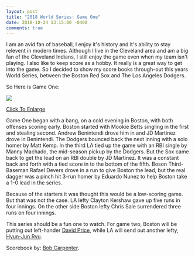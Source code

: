 ```yaml
---
layout: post
title: "2018 World Series: Game One"
date: 2018-10-24 13:15:00 -0400
comments: true
---
```

I am an avid fan of baseball, I enjoy it's history and it's ability to stay relevent in modern times. Although I live in the Cleveland area and am a big fan of the Cleveland Indians, I still enjoy the game even when my team isn't playing. I also like to keep score as a hobby. It really is a great way to get into the game. So I decided to show my score books through-out this years World Series, between the Boston Red Sox and The Los Angeles Dodgers.

So Here is Game One:

<img src="{{ site.url }}/{% link img/2018ws-gm-one.jpg %}">

<a href="{{ site.url }}/{% link img/2018ws-gm-one.jpg %}" target="_blank">Click To Enlarge</a>

Game One began with a bang, on a cold evening in Boston, with both offenses scoring early. Boston started with Mookie Betts singling in the first and stealing second. Andrew Benintendi drove him in and JD Martinez drove in Benintendi. The Dodgers bounced back the next inning with a solo homer by Matt Kemp. In the third LA tied up the game with an RBI single by Manny Machado, the mid-season pickup by the Dodgers. But the Sox came back to get the lead on an RBI double by JD Martinez. It was a constant back and forth with a tied score in to the bottom of the fifth. Boson Third-Baseman Rafael Devers drove in a run to give Boston the lead, but the real dagger was a pinch hit 3-run homer by Eduardo Nunez to help Boston take a 1-0 lead in the series.

Because of the starters it was thought this would be a low-scoring game. But that was not the case. LA lefty Clayton Kershaw gave up five runs in four innings. On the other side Boston lefty Chris Sale surrendered three runs on four innings.

This series should be a fun one to watch. For game two, Boston will be putting out left-hander [David Price](https://www.mlb.com/player/david-price-456034?stats=career-p-pitching-mlb), while LA will send out another lefty, [Hyun-Jun Ryu](https://www.mlb.com/player/hyun-jin-ryu-547943?stats=career-p-pitching-mlb).

Scorebook by: [Bob Carpenter](https://www.bcscorebook.com/).